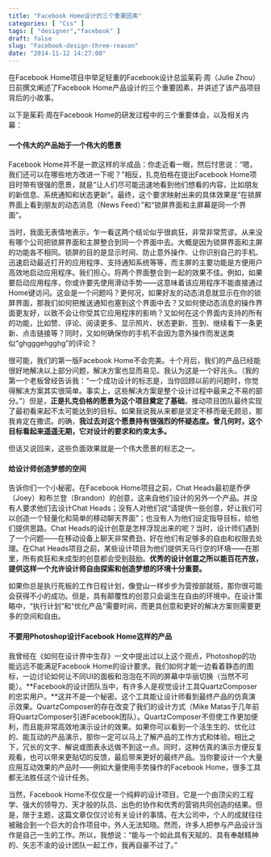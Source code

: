 ```yaml
---
title: "Facebook Home设计的三个重要因素"
categories: [ "Css" ]
tags: [ "designer","facebook" ]
draft: false
slug: "Facebook-design-three-reason"
date: "2014-11-12 14:27:00"
---
```


在Facebook Home项目中举足轻重的Facebook设计总监茱莉·周（Julie Zhou）日前撰文阐述了Facebook Home产品设计的三个重要因素，并讲述了该产品项目背后的小故事。 


<!--more-->


以下是茱莉·周在Facebook Home的研发过程中的三个重要体会，以及相关内幕：

#### 一个伟大的产品始于一个伟大的愿景 ####

Facebook Home并不是一款这样的半成品：你走近看一眼，然后忖思说：“嗯，我们还可以在哪些地方改进一下呢？”相反，扎克伯格在提出Facebook Home项目时带有很强的愿景，就是“让人们尽可能迅速地看到他们想看的内容，比如朋友的新信息、系统通知和状态更新”。最终，这个要求映射出来的具体效果是“在锁屏界面上看到朋友的动态消息（News Feed）”和“锁屏界面和主屏幕是同一个界面”。

当时，我面无表情地表示，乍一看这两个结论似乎很疯狂，非常非常荒谬。从来没有哪个公司把锁屏界面和主屏整合到同一个界面中去。大概是因为锁屏界面和主屏的功能各不相同。锁屏的目的是显示时间、防止意外操作、让你识别自己的手机、迅速启动最近打开的应用程序、支持通知系统等等，而主屏的主要功能是方便用户高效地启动应用程序。我们担心，将两个界面整合到一起的效果不佳。例如，如果要启动应用程序，你或许要先使用滑动手势——这意味着该应用程序不能直接通过Home键访问。这会是一个问题吗？更何况，如果好友的动态消息就显示在你的锁屏界面，那我们如何把推送通知也塞到这个界面中去？又如何使动态消息的操作界面更友好，以致不会让你受其它应用程序的影响？又如何在这个界面内支持的所有的功能，比如赞、评论、阅读更多、显示照片、状态更新、签到、继续看下一条更新、点击链接等？同时，又如何确保你的手机不会因为意外操作而发送类似“ghgggehgghg”的评论？

很可能，我们的第一版Facebook Home不会完美。十个月后，我们的产品已经能很好地解决以上部分问题，解决方案也显而易见。我认为这是一个好兆头。（我的第一个老板曾经告诉我：“一个成功设计的标志是，当你回顾以前的问题时，你觉得解决方案其实很简单。事实上，这些解决方案是整个设计过程中最来之不易的部分。”）但是，**正是扎克伯格的愿景为这个项目奠定了基础**，推动项目团队最终实现了最初看来起不太可能达到的目标。如果我说我从来都是坚定不移而毫无顾忌，那我肯定在撒谎。的确，**我过去对这个愿景持有很强烈的怀疑态度。曾几何时，这个目标看起来遥遥无期，它对设计的要求和约束太多。**

但话又说回来，这些负面效果就是一个伟大愿景的标志之一。

#### 给设计师创造梦想的空间  ####

告诉你们一个小秘密。在Facebook Home项目之前，Chat Heads最初是乔伊（Joey）和布兰登（Brandon）的创意，这来自他们设计的另外一个产品。并没有人要求他们去设计Chat Heads；没有人对他们说“请提供一些创意，好让我们可以创造一个轻量化和简单的移动聊天界面”；也没有人为他们设定指导目标，给他们提供思路。Chat Heads的设计创意是怎样浮现出来的呢？当时，设计师们遇到了一个问题——在移动设备上聊天非常费劲，好在他们有足够多的自由和权限去处理。在Chat Heads项目之前，某些设计项目为他们提供天马行空的环境——在那里，所有疯狂和未成型的创意都会受到鼓励。**优秀的设计创意之所以能百花齐放，提供这样一个允许设计师自由探索和创造梦想的环境十分重要。**

如果你总是执行死板的工作日程计划，像登山一样步步为营按部就班，那你很可能会获得不小的成功。但是，具有颠覆性的创意只会诞生在自由的环境中。在设计策略中，“执行计划”和“优化产品”需要时间，而更具创意和更好的解决方案则需要更多的空间和自由。

#### 不要用Photoshop设计Facebook Home这样的产品 ####

我曾经在《如何在设计界中生存》一文中提出过以上这个观点，Photoshop的功能远远不能满足Facebook Home的设计要求。我们如何才能一边看着静态的图标，一边讨论如何让不同UI的面板和泡泡在不同的屏幕中华丽切换（当然不可能）。**Facebook的设计团队当中，有许多人是视觉设计工具QuartzComposer的忠实用户。**这并不是一个秘密。这个工具能让设计师看到最终产品的仿真演示效果。QuartzComposer的存在改变了我们的设计方式（Mike Matas于几年前将QuartzComposer引进Facebook团队）。QuartzComposer不但使工作更加便利，而且能非常高效地演示设计的效果。如果你可以看到一个活生生的、优化过的、能互动的产品演示，那你一定可以马上了解产品的工作方式和体验。相比之下，冗长的文字、解说或图表永远做不到这一点。同时，这种仿真的演示方便反复观看，也可以带来更贴切的反馈，最后带来更好的最终产品。当你要设计一个大量应用互动效果的产品时——例如大量使用手势操作的Facebook Home，很多工具都无法胜任这个设计任务。

当然，Facebook Home不仅仅是一个纯粹的设计项目，它是一个由顶尖的工程学、强大的领导力、天才般的队员、出色的协作和优秀的营销共同创造的结果。但是，限于主题，这篇文章仅仅讨论有关设计的事情。在大公司中，个人的成就往往被融合到一个巨大的合作项目中，外人无法知晓。然而，许多人把参与产品设计当作是自己一生的工作。所以，我想说：“能与一个如此具有天赋的、具有奉献精神的、矢志不渝的设计团队一起工作，我再自豪不过了。”
